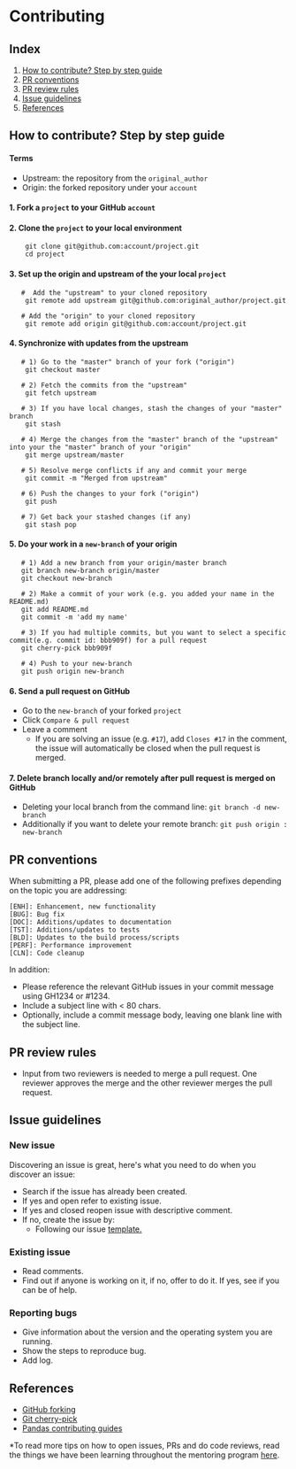 
# Contributing

## Index
1. [How to contribute? Step by step guide](#how-to-contribute?-step-by-step-guide)
2. [PR conventions](#pr-conventions)
3. [PR review rules](#pr-review-rules)
4. [Issue guidelines](#issue-guidelines)
5. [References](#references)

## How to contribute? Step by step guide

#### Terms
  * Upstream: the repository from the `original_author`
  * Origin: the forked repository under your `account`

#### 1. Fork a `project` to your GitHub `account`

#### 2. Clone the `project` to your local environment
```
    git clone git@github.com:account/project.git
    cd project
```

#### 3. Set up the origin and upstream of the your local `project`
```  
   #  Add the "upstream" to your cloned repository
    git remote add upstream git@github.com:original_author/project.git

   # Add the "origin" to your cloned repository
    git remote add origin git@github.com:account/project.git
```

#### 4. Synchronize with updates from the upstream
```
   # 1) Go to the "master" branch of your fork ("origin")
    git checkout master

   # 2) Fetch the commits from the "upstream"
    git fetch upstream

   # 3) If you have local changes, stash the changes of your "master" branch
    git stash

   # 4) Merge the changes from the "master" branch of the "upstream" into your the "master" branch of your "origin"
    git merge upstream/master

   # 5) Resolve merge conflicts if any and commit your merge
    git commit -m "Merged from upstream"

   # 6) Push the changes to your fork ("origin")
    git push

   # 7) Get back your stashed changes (if any)
    git stash pop
```

#### 5. Do your work in a `new-branch` of your origin
```
   # 1) Add a new branch from your origin/master branch
   git branch new-branch origin/master
   git checkout new-branch

   # 2) Make a commit of your work (e.g. you added your name in the README.md)
   git add README.md
   git commit -m 'add my name'

   # 3) If you had multiple commits, but you want to select a specific commit(e.g. commit id: bbb909f) for a pull request
   git cherry-pick bbb909f

   # 4) Push to your new-branch
   git push origin new-branch
```

#### 6. Send a pull request on GitHub
 * Go to the `new-branch` of your forked `project`
 * Click `Compare & pull request`
 * Leave a comment
   * If you are solving an issue (e.g. `#17`), add `Closes #17` in the comment, the issue will automatically be closed when the pull request is merged.

#### 7. Delete branch locally and/or remotely after pull request is merged on GitHub
 * Deleting your local branch from the command line: `git branch -d new-branch`
 * Additionally if you want to delete your remote branch: `git push origin : new-branch`

## PR conventions
When submitting a PR, please add one of the following prefixes depending on the topic you are addressing:

    [ENH]: Enhancement, new functionality
    [BUG]: Bug fix
    [DOC]: Additions/updates to documentation
    [TST]: Additions/updates to tests
    [BLD]: Updates to the build process/scripts
    [PERF]: Performance improvement
    [CLN]: Code cleanup

In addition:
- Please reference the relevant GitHub issues in your commit message using GH1234 or #1234.
- Include a subject line with < 80 chars.
- Optionally, include a commit message body, leaving one blank line with the subject line.

## PR review rules
 * Input from two reviewers is needed to merge a pull request. One reviewer approves the merge and the other reviewer merges the pull request.

## Issue guidelines

### New issue
Discovering an issue is great, here's what you need to do when you discover an issue:
* Search if the issue has already been created.
* If yes and open refer to existing issue.
* If yes and closed reopen issue with descriptive comment.
* If no, create the issue by:
   * Following our issue [template.](https://github.com/pandas-dev/pandas/blob/master/.github/ISSUE_TEMPLATE.md)

### Existing issue
* Read comments.
* Find out if anyone is working on it, if no, offer to do it. If yes, see if you can be of help.

### Reporting bugs
* Give information about the version and the operating system you are running.
* Show the steps to reproduce bug.
* Add log.

## References
* [GitHub forking](https://gist.github.com/Chaser324/ce0505fbed06b947d962)  
* [Git cherry-pick](https://git-scm.com/docs/git-cherry-pick)
* [Pandas contributing guides](https://pandas.pydata.org/pandas-docs/stable/development/contributing.html)

*To read more tips on how to open issues, PRs and do code reviews, read the things we have been learning throughout the mentoring program [here](https://github.com/python-sprints/pandas-mentoring/blob/master/LEARNING_POINTS.md).
